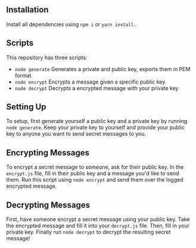 ## Installation

Install all dependencies using `npm i` or `yarn install`.

## Scripts

This repository has three scripts:

- `node generate` Generates a private and public key, exports them in PEM format
- `node encrypt` Encrypts a message given a specific public key
- `node decrypt` Decrypts a encrypted message with your private key

## Setting Up

To setup, first generate yourself a public key and a private key by running `node generate`. Keep your private key to yourself and provide your public key to anyone you want to send secret messages to you.

## Encrypting Messages

To encrypt a secret message to someone, ask for their public key. In the `encrypt.js` file, fill in their public key and a message you'd like to send them. Run this script using `node encrypt` and send them over the logged encrypted message.

## Decrypting Messages

First, have someone encrypt a secret message using your public key. Take the encrypted message and fill it into your `decrypt.js` file. Then, fill in your private key. Finally run `node decrypt` to decrypt the resulting secret message! 
